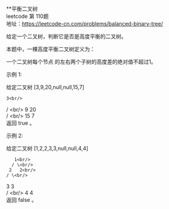 **平衡二叉树<br/>
leetcode 第 110题<br/>
地址：https://leetcode-cn.com/problems/balanced-binary-tree/<br/>

给定一个二叉树，判断它是否是高度平衡的二叉树。<br/>

本题中，一棵高度平衡二叉树定义为：<br/>

一个二叉树每个节点 的左右两个子树的高度差的绝对值不超过1。<br/>

示例 1:<br/>

给定二叉树 [3,9,20,null,null,15,7]<br/>

    3<br/>
   / \<br/>
  9  20<br/>
    /  \<br/>
   15   7<br/>
返回 true 。<br/>

示例 2:<br/>

给定二叉树 [1,2,2,3,3,null,null,4,4]<br/>

       1<br/>
      / \<br/>
     2   2<br/>
    / \<br/>
   3   3<br/>
  / \<br/>
 4   4<br/>
返回 false 。<br/>

